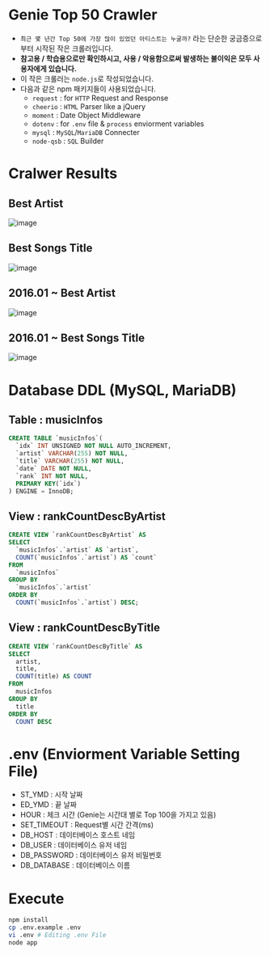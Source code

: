 # Genie Top 50 Crawler
* `최근 몇 년간 Top 50에 가장 많이 있었던 아티스트는 누굴까?` 라는 단순한 궁금증으로 부터 시작된 작은 크롤러입니다.
* **참고용 / 학습용으로만 확인하시고, 사용 / 악용함으로써 발생하는 불이익은 모두 사용자에게 있습니다.**
* 이 작은 크롤러는 `node.js`로 작성되었습니다.
* 다음과 같은 npm 패키지들이 사용되었습니다.
  * `request` : for `HTTP` Request and Response
  * `cheerio` : `HTML` Parser like a jQuery
  * `moment` : Date Object Middleware
  * `dotenv` : for `.env` file & `process` enviorment variables
  * `mysql` : `MySQL`/`MariaDB` Connecter
  * `node-qsb` : `SQL` Builder

# Cralwer Results
## Best Artist
![image](https://cloud.githubusercontent.com/assets/8033320/18075294/6e6a1030-6eae-11e6-98d4-d35a42a9cb3b.png)
## Best Songs Title
![image](https://cloud.githubusercontent.com/assets/8033320/18075302/832403be-6eae-11e6-816a-bdd7ca1b1568.png)
## 2016.01 ~ Best Artist
![image](https://cloud.githubusercontent.com/assets/8033320/18075316/9815b718-6eae-11e6-9bbe-d253fe7f6d4b.png)
## 2016.01 ~ Best Songs Title
![image](https://cloud.githubusercontent.com/assets/8033320/18075319/af2a9c02-6eae-11e6-8ef4-955ceea24f26.png)

# Database DDL (MySQL, MariaDB)
## Table : musicInfos
```sql
CREATE TABLE `musicInfos`(
  `idx` INT UNSIGNED NOT NULL AUTO_INCREMENT,
  `artist` VARCHAR(255) NOT NULL,
  `title` VARCHAR(255) NOT NULL,
  `date` DATE NOT NULL,
  `rank` INT NOT NULL,
  PRIMARY KEY(`idx`)
) ENGINE = InnoDB;
```

## View : rankCountDescByArtist
```sql
CREATE VIEW `rankCountDescByArtist` AS
SELECT
  `musicInfos`.`artist` AS `artist`,
  COUNT(`musicInfos`.`artist`) AS `count`
FROM
  `musicInfos`
GROUP BY
  `musicInfos`.`artist`
ORDER BY
  COUNT(`musicInfos`.`artist`) DESC;
```

## View : rankCountDescByTitle
```sql
CREATE VIEW `rankCountDescByTitle` AS
SELECT
  artist,
  title,
  COUNT(title) AS COUNT
FROM
  musicInfos
GROUP BY
  title
ORDER BY
  COUNT DESC
```

# .env (Enviorment Variable Setting File)
* ST_YMD : 시작 날짜
* ED_YMD : 끝 날짜
* HOUR : 체크 시간 (Genie는 시간대 별로 Top 100을 가지고 있음)
* SET_TIMEOUT : Request별 시간 간격(ms)
* DB_HOST : 데이터베이스 호스트 네임
* DB_USER : 데이터베이스 유저 네임
* DB_PASSWORD : 데이터베이스 유저 비밀번호
* DB_DATABASE : 데이터베이스 이름

# Execute
```bash
npm install
cp .env.example .env
vi .env # Editing .env File
node app
```

